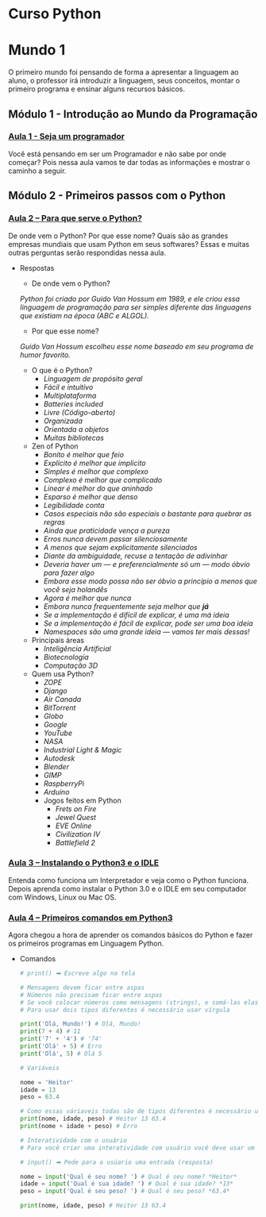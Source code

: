 # Curso Python

# Mundo 1

O primeiro mundo foi pensando de forma a apresentar a linguagem ao aluno, o professor irá introduzir a linguagem, seus conceitos, montar o primeiro programa e ensinar alguns recursos básicos.

## Módulo 1 - Introdução ao Mundo da Programação

### [Aula 1 - Seja um programador](https://www.cursoemvideo.com/course/python-3-mundo-1/aulas/introducao-ao-mundo-da-programacao-3/modulos/seja-um-programador/)

Você está pensando em ser um Programador e não sabe por onde começar? Pois nessa aula vamos te dar todas as informações e mostrar o caminho a seguir.

## Módulo 2 - Primeiros passos com o Python

### [Aula 2 – Para que serve o Python?](https://www.cursoemvideo.com/course/python-3-mundo-1/aulas/primeiros-passos-com-o-python/modulos/para-que-serve-o-python/)

De onde vem o Python? Por que esse nome? Quais são as grandes empresas mundiais que usam Python em seus softwares? Essas e muitas outras perguntas serão respondidas nessa aula.

- Respostas
    - De onde vem o Python?

    *Python foi criado por Guido Van Hossum em 1989, e ele criou essa linguagem de programação para ser simples diferente das linguagens que existiam na época (ABC e ALGOL).*

    - Por que esse nome?

    *Guido Van Hossum escolheu esse nome baseado em seu programa de humor favorito.*

    - O que é o Python?
        - *Linguagem de propósito geral*
        - *Fácil e intuitivo*
        - *Multiplataforma*
        - *Batteries included*
        - *Livre (Código-aberto)*
        - *Organizada*
        - *Orientada a objetos*
        - *Muitas bibliotecas*
    - Zen of Python
        - *Bonito é melhor que feio*
        - *Explícito é melhor que implícito*
        - *Simples é melhor que complexo*
        - *Complexo é melhor que complicado*
        - *Linear é melhor do que aninhado*
        - *Esparso é melhor que denso*
        - *Legibilidade conta*
        - *Casos especiais não são especiais o bastante para quebrar as regras*
        - *Ainda que praticidade vença a pureza*
        - *Erros nunca devem passar silenciosamente*
        - *A menos que sejam explicitamente silenciados*
        - *Diante da ambiguidade, recuse a tentação de adivinhar*
        - *Deveria haver um — e preferencialmente só um — modo óbvio para fazer algo*
        - *Embora esse modo possa não ser óbvio a princípio a menos que você seja holandês*
        - *Agora é melhor que nunca*
        - *Embora nunca frequentemente seja melhor que **já***
        - *Se a implementação é difícil de explicar, é uma má ideia*
        - *Se a implementação é fácil de explicar, pode ser uma boa ideia*
        - *Namespaces são uma grande ideia — vamos ter mais dessas!*
    - Principais áreas
        - *Inteligência Artificial*
        - *Biotecnologia*
        - *Computação 3D*
    - Quem usa Python?
        - *ZOPE*
        - *Django*
        - *Air Canada*
        - *BitTorrent*
        - *Globo*
        - *Google*
        - *YouTube*
        - *NASA*
        - *Industrial Light & Magic*
        - *Autodesk*
        - *Blender*
        - *GIMP*
        - *RaspberryPi*
        - *Arduino*
        - Jogos feitos em Python
            - *Frets on Fire*
            - *Jewel Quest*
            - *EVE Online*
            - *Civilization IV*
            - *Battlefield 2*

### [Aula 3 – Instalando o Python3 e o IDLE](https://www.cursoemvideo.com/course/python-3-mundo-1/aulas/primeiros-passos-com-o-python/modulos/instalando-o-python3-e-o-idle/)

Entenda como funciona um Interpretador e veja como o Python funciona. Depois aprenda como instalar o Python 3.0 e o IDLE em seu computador com Windows, Linux ou Mac OS.

### [Aula 4 – Primeiros comandos em Python3](https://www.cursoemvideo.com/course/python-3-mundo-1/aulas/primeiros-passos-com-o-python/modulos/primeiros-comandos-em-python3/)

Agora chegou a hora de aprender os comandos básicos do Python e fazer os primeiros programas em Linguagem Python.

- Comandos

    ```python
    # print() ➡ Escreve algo na tela

    # Mensagens devem ficar entre aspas
    # Números não precisam ficar entre aspas
    # Se você colocar números como mensagens (strings), e somá-las elas irão se juntar
    # Para usar dois tipos diferentes é necessário usar vírgula

    print('Olá, Mundo!') # Olá, Mundo!
    print(7 + 4) # 11
    print('7' + '4') # '74'
    print('Olá' + 5) # Erro
    print('Olá', 5) # Olá 5

    # Variáveis

    nome = 'Heitor'
    idade = 13
    peso = 63.4

    # Como essas váriaveis todas são de tipos diferentes é necessário usar vírgula para mostrar na tela
    print(nome, idade, peso) # Heitor 13 63.4
    print(nome + idade + peso) # Erro

    # Interatividade com o usuário
    # Para você criar uma interatividade com usuário você deve usar um comando, chamado "input"

    # input() ➡ Pede para o usúario uma entrada (resposta)

    nome = input('Qual é seu nome? ') # Qual é seu nome? *Heitor*
    idade = input('Qual é sua idade? ') # Qual é sua idade? *13*
    peso = input('Qual é seu peso? ') # Qual é seu peso? *63.4*

    print(nome, idade, peso) # Heitor 13 63.4
    ```
